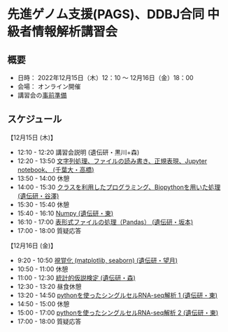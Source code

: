 # 先進ゲノム支援(PAGS)、DDBJ合同 中級者情報解析講習会

## 概要
- 日時：
    2022年12月15日（木）12：10 ～ 12月16日（金）18：00 
- 会場：
    オンライン開催
- 講習会の[事前準備](PREPARATION.md)

## スケジュール

【12月15日 (木)】
- 12:10 - 12:20	講習会説明 (遺伝研・黒川+森)
- 12:20 - 13:50	[文字列処理、ファイルの読み書き、正規表現、Jupyter notebook、 (千葉大・高橋)](1)
- 13:50 - 14:00	休憩
- 14:00 - 15:30	[クラスを利用したプログラミング、Biopythonを用いた処理 (遺伝研・谷澤)](2)
- 15:30 - 15:40	休憩
- 15:40 - 16:10	[Numpy (遺伝研・東)](3)
- 16:10 - 17:00	[表形式ファイルの処理（Pandas） (遺伝研・坂本)](4)
- 17:00 - 18:00	質疑応答
			
【12月16日 (金)】
- 9:20 - 10:50	[視覚化 (matplotlib, seaborn) (遺伝研・望月)](5)
- 10:50 - 11:00	休憩
- 11:00 - 12:30	[統計的仮説検定 (遺伝研・森)](6)
- 12:30 - 13:20	昼食休憩
- 13:20 - 14:50	[pythonを使ったシングルセルRNA-seq解析 1 (遺伝研・東)](7_and_8)
- 14:50 - 15:00	休憩
- 15:00 - 17:00	[pythonを使ったシングルセルRNA-seq解析 2 (遺伝研・東)](7_and_8)
- 17:00 - 18:00	質疑応答
